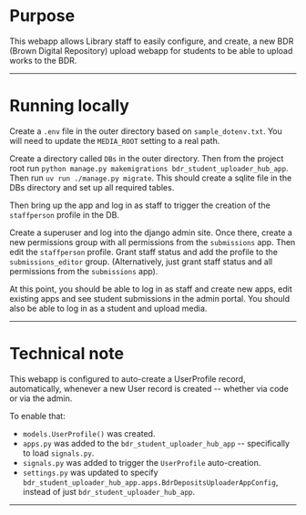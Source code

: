 # Purpose

This webapp allows Library staff to easily configure, and create, a new BDR (Brown Digital Repository) upload webapp for students to be able to upload works to the BDR.

---


# Running locally

Create a `.env` file in the outer directory based on `sample_dotenv.txt`. You will need to update the `MEDIA_ROOT` setting to a real path. 

Create a directory called `DBs` in the outer directory. Then from the project root run `python manage.py makemigrations bdr_student_uploader_hub_app`. Then run `uv run ./manage.py migrate`. This should create a sqlite file in the DBs directory and set up all required tables. 

Then bring up the app and log in as staff to trigger the creation of the `staffperson` profile in the DB. 

Create a superuser and log into the django admin site. Once there, create a new permissions group with all permissions from the `submissions` app. Then edit the `staffperson` profile. Grant staff status and add the profile to the `submissions_editor` group. (Alternatively, just grant staff status and all permissions from the `submissions` app).

At this point, you should be able to log in as staff and create new apps, edit existing apps and see student submissions in the admin portal. You should also be able to log in as a student and upload media.

--- 


# Technical note

This webapp is configured to auto-create a UserProfile record, automatically, whenever a new User record is created -- whether via code or via the admin.

To enable that:
- `models.UserProfile()` was created.
- `apps.py` was added to the `bdr_student_uploader_hub_app` -- specifically to load `signals.py`.
- `signals.py` was added to trigger the `UserProfile` auto-creation.
- `settings.py` was updated to specify `bdr_student_uploader_hub_app.apps.BdrDepositsUploaderAppConfig`, instead of just `bdr_student_uploader_hub_app`.

---

